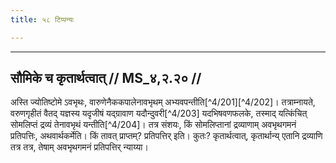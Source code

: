 ```yaml
---
title: ५८ टिप्पन्यः

---
```


[^4/199]: E2: 5,51; E6: 2,30

[^4/200]: E2: dhāraṇam

____________________________________________


## सौमिके च कृतार्थत्वात् // MS_४,२.२० //

अस्ति ज्योतिष्टोमे ऽवभृथः, वारुणेनैककपालेनावभृथम् अभ्यवपन्तीति[^4/201][^4/202]। तत्राम्नायते, वरुणगृहीतं वैतद् यज्ञस्य यदृजीषं यद्ग्रावाण यदौन्दुवरी[^4/203] यदभिषवणफलके, तस्माद् यत्किंचित् सोमलिप्तं द्रव्यं तेनावभृथं यन्तीति[^4/204]। तत्र संशयः, किं सोमलिप्तानां द्रव्याणाम् अवभृथगमनं प्रतिपत्तिः, अथवार्थकर्मेति। किं तावत् प्राप्तम्? प्रतिपत्तिर् इति। कुतः? कृतार्थत्वात्, कृतार्थान्य् एतानि द्रव्याणि तत्र तत्र, तेषाम् अवभृथगमनं प्रतिपत्तिर् न्याय्या।
